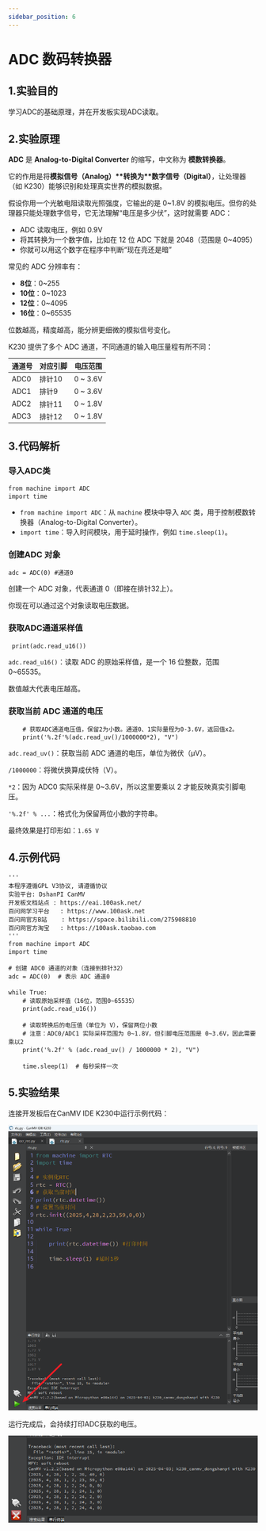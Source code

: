 ```yaml
---
sidebar_position: 6
---
```

# ADC 数码转换器

## 1.实验目的

学习ADC的基础原理，并在开发板实现ADC读取。

## 2.实验原理

**ADC** 是 **Analog-to-Digital Converter** 的缩写，中文称为 **模数转换器**。

它的作用是将**模拟信号（Analog）\**转换为\**数字信号（Digital）**，让处理器（如 K230）能够识别和处理真实世界的模拟数据。



假设你用一个光敏电阻读取光照强度，它输出的是 0~1.8V 的模拟电压。但你的处理器只能处理数字信号，它无法理解“电压是多少伏”，这时就需要 ADC：

- ADC 读取电压，例如 0.9V
- 将其转换为一个数字值，比如在 12 位 ADC 下就是 2048（范围是 0~4095）
- 你就可以用这个数字在程序中判断“现在亮还是暗”

常见的 ADC 分辨率有：

- **8位**：0~255
- **10位**：0~1023
- **12位**：0~4095
- **16位**：0~65535

位数越高，精度越高，能分辨更细微的模拟信号变化。



K230 提供了多个 ADC 通道，不同通道的输入电压量程有所不同：

| 通道号 | 对应引脚 | 电压范围 |
| ------ | -------- | -------- |
| ADC0   | 排针10   | 0 ~ 3.6V |
| ADC1   | 排针9    | 0 ~ 3.6V |
| ADC2   | 排针11   | 0 ~ 1.8V |
| ADC3   | 排针12   | 0 ~ 1.8V |



## 3.代码解析

### 导入ADC类

```
from machine import ADC
import time
```

- `from machine import ADC`：从 `machine` 模块中导入 `ADC` 类，用于控制模数转换器（Analog-to-Digital Converter）。
- `import time`：导入时间模块，用于延时操作，例如 `time.sleep(1)`。

### 创建ADC 对象

```
adc = ADC(0) #通道0
```

创建一个 ADC 对象，代表通道 0（即接在排针32上）。

你现在可以通过这个对象读取电压数据。

### 获取ADC通道采样值

```
 print(adc.read_u16())
```

`adc.read_u16()`：读取 ADC 的原始采样值，是一个 16 位整数，范围 0~65535。

数值越大代表电压越高。

### 获取当前 ADC 通道的电压

```
    # 获取ADC通道电压值，保留2为小数。通道0、1实际量程为0-3.6V，返回值x2。
    print('%.2f'%(adc.read_uv()/1000000*2), "V")
```

`adc.read_uv()`：获取当前 ADC 通道的电压，单位为微伏（µV）。

`/1000000`：将微伏换算成伏特（V）。

`*2`：因为 ADC0 实际采样是 0~3.6V，所以这里要乘以 2 才能反映真实引脚电压。

`'%.2f' % ...`：格式化为保留两位小数的字符串。

最终效果是打印形如：`1.65 V`



## 4.示例代码

```
'''
本程序遵循GPL V3协议, 请遵循协议
实验平台: DshanPI CanMV
开发板文档站点	: https://eai.100ask.net/
百问网学习平台   : https://www.100ask.net
百问网官方B站    : https://space.bilibili.com/275908810
百问网官方淘宝   : https://100ask.taobao.com
'''
from machine import ADC
import time

# 创建 ADC0 通道的对象（连接到排针32）
adc = ADC(0)  # 表示 ADC 通道0

while True:
    # 读取原始采样值（16位，范围0~65535）
    print(adc.read_u16())

    # 读取转换后的电压值（单位为 V），保留两位小数
    # 注意：ADC0/ADC1 实际采样范围为 0~1.8V，但引脚电压范围是 0~3.6V，因此需要乘以2
    print('%.2f' % (adc.read_uv() / 1000000 * 2), "V")

    time.sleep(1)  # 每秒采样一次
```



## 5.实验结果

连接开发板后在CanMV IDE K230中运行示例代码：

![image-20250421172951150](${images}/image-20250421172951150.png)

运行完成后，会持续打印ADC获取的电压。

![image-20250421173040201](${images}/image-20250421173040201.png)
